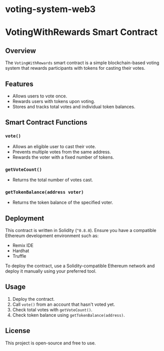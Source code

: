 # voting-system-web3

# VotingWithRewards Smart Contract

## Overview
The `VotingWithRewards` smart contract is a simple blockchain-based voting system that rewards participants with tokens for casting their votes.

## Features
- Allows users to vote once.
- Rewards users with tokens upon voting.
- Stores and tracks total votes and individual token balances.

## Smart Contract Functions

### `vote()`
- Allows an eligible user to cast their vote.
- Prevents multiple votes from the same address.
- Rewards the voter with a fixed number of tokens.

### `getVoteCount()`
- Returns the total number of votes cast.

### `getTokenBalance(address voter)`
- Returns the token balance of the specified voter.

## Deployment
This contract is written in Solidity (`^0.8.0`). Ensure you have a compatible Ethereum development environment such as:
- Remix IDE
- Hardhat
- Truffle

To deploy the contract, use a Solidity-compatible Ethereum network and deploy it manually using your preferred tool.

## Usage
1. Deploy the contract.
2. Call `vote()` from an account that hasn't voted yet.
3. Check total votes with `getVoteCount()`.
4. Check token balance using `getTokenBalance(address)`.

## License
This project is open-source and free to use.

